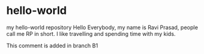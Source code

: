 # hello-world
my hello-world repository
Hello Everybody, my name is Ravi Prasad, people call me RP in short. I like travelling and spending time with my kids.

This comment is added in branch B1
